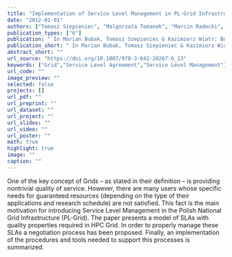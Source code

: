 ```yaml
---
title: "Implementation of Service Level Management in PL-Grid Infrastructure"
date: "2012-01-01"
authors: ["Tomasz Szepieniec", "Malgorzata Tomanek", "Marcin Radecki", "Magda Szopa", "Marian Bubak"]
publication_types: ["6"]
publication: " In Marian Bubak, Tomasz Szepieniec & Kazimierz Wiatr: Building a National Distributed E-Infrastructure–PL-Grid: Scientific and Technical Achievements. 6  171--181. Berlin, Heidelberg: Springer https://doi.org/10.1007/978-3-642-28267-6_13. ISBN: 978-3-642-28267-6"
publication_short: " In Marian Bubak, Tomasz Szepieniec & Kazimierz Wiatr: Building a National Distributed E-Infrastructure–PL-Grid: Scientific and Technical Achievements. 6  171--181. Berlin, Heidelberg: Springer https://doi.org/10.1007/978-3-642-28267-6_13. ISBN: 978-3-642-28267-6"
abstract_short: ""
url_source: "https://doi.org/10.1007/978-3-642-28267-6_13"
keywords: ["Grid","Service Level Agreement","Service Level Management"]
url_code: ""
image_preview: ""
selected: false
projects: []
url_pdf: ""
url_preprint: ""
url_dataset: ""
url_project: ""
url_slides: ""
url_video: ""
url_poster: ""
math: true
highlight: true
image: ""
caption: ""
---
```

One of the key concept of Grids – as stated in their definition – is providing nontrivial quality of service. However, there are many users whose specific needs for guaranteed resources (depending on the type of their applications and research schedule) are not satisfied. This fact is the main motivation for introducing Service Level Management in the Polish National Grid Infrastructure (PL-Grid). The paper presents a model of SLAs with quality properties required in HPC Grid. In order to properly manage these SLAs a negotiation process has been proposed. Finally, an implementation of the procedures and tools needed to support this processes is summarized.
